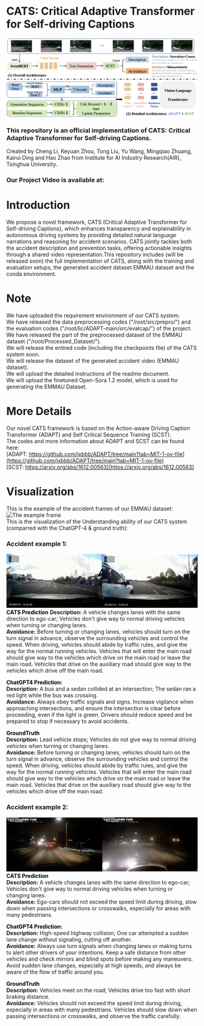 # CATS: Critical Adaptive Transformer for Self-driving Captions
![The Framework Architecture](./images/Framework.png)
### This repository is an official implementation of CATS: Critical Adaptive Transformer for Self-driving Captions.
Created by Cheng Li, Keyuan Zhou, Tong Liu, Yu Wang, Mingqiao Zhuang, Kairui Ding and Hao Zhao from Institute for AI Industry Research(AIR), Tsinghua University.
### Our Project Video is available at:

# Introduction
We propose a novel framework, CATS (Critical Adaptive Transformer for Self-driving Captions), which enhances transparency and explainability in autonomous driving systems by providing detailed natural language narrations and reasoning for accident scenarios. CATS jointly tackles both the accident description and prevention tasks, offering actionable insights through a shared video representation.This repository includes (will be released soon) the full implementation of CATS, along with the training and evaluation setups, the generated accident dataset EMMAU dataset and the conda environment.

# Note
We have uploaded the requirement environment of our CATS system.  
We have released the data preprocessing codes ("/root/src/prepro/") and the evaluation codes ("/root/lic/ADAPT-main/src/evalcap/") of the project.  
We have released the part of the preprocessed dataset of the EMMAU dataset ("/root/Processed_Dataset/").  
We will release the entired code (including the checkpoints file) of the CATS system soon.  
We will release the dataset of the generated accident video (EMMAU dataset).  
We will upload the detailed instructions of the readme document.  
We will upload the finetuned Open-Sora 1.2 model, which is used for generating the EMMAU Dataset.

# More Details
Our novel CATS framework is based on the Action-aware Driving Caption Transformer (ADAPT) and Self Critical Sequence Training (SCST).  
The codes and more information about ADAPT and SCST can be found here:  
[ADAPT: https://github.com/jxbbb/ADAPT/tree/main?tab=MIT-1-ov-file](https://github.com/jxbbb/ADAPT/tree/main?tab=MIT-1-ov-file)  
[SCST: https://arxiv.org/abs/1612.00563](https://arxiv.org/abs/1612.00563)  

# Visualization
This is the example of the accident frames of our EMMAU dataset:  
![The example frame](./images/EMMAU_accident_example.png)  
This is the visualization of the Understanding ability of our CATS system (comparred with the ChatGPT-4 & ground truth):  

### Accident example 1:  
![Example of EMMAU 1](./images/1_accident_2.png)  
<span style="color:black">**CATS Prediction**</span>
<span style="color👱‍♂️">**Description:**</span>
 A vehicle changes lanes with the same direction to ego-car; Vehicles don't give way to normal driving vehicles when turning or changing lanes.  
<span style="color📘">**Avoidance:**</span>
Before turning or changing lanes, vehicles should turn on the turn signal in advance, observe the surrounding vehicles and control the speed. When driving, vehicles should abide by traffic rules, and give the way for the normal running vehicles. Vehicles that will enter the main road should give way to the vehicles which drive on the main road or leave the main road. Vehicles that drive on the auxiliary road should give way to the vehicles which drive off the main road.

<span style="color:black">**ChatGPT4 Prediction:**</span>  
<span style="color👱‍♂️">**Description:**</span>
 A bus and a sedan collided at an intersection; The sedan ran a red light while the bus was crossing.   
<span style="color📘">**Avoidance:**</span>
Always obey traffic signals and signs. Increase vigilance when approaching intersections, and ensure the intersection is clear before proceeding, even if the light is green. Drivers should reduce speed and be prepared to stop if necessary to avoid accidents.

<span style="color:black">**GroundTruth**</span>  
<span style="color👱‍♂️">**Description:**</span>
 Lead vehicle stops; Vehicles do not give way to normal driving vehicles when turning or changing lanes.   
<span style="color📘">**Avoidance:**</span>
Before turning or changing lanes, vehicles should turn on the turn signal in advance, observe the surrounding vehicles and control the speed. When driving, vehicles should abide by traffic rules, and give the way for the normal running vehicles. Vehicles that will enter the main road should give way to the vehicles which drive on the main road or leave the main road. Vehicles that drive on the auxiliary road should give way to the vehicles which drive off the main road.  

### Accident example 2:  
![Example of EMMAU 2](images/2_accident_2.png)  
<span style="color:black">**CATS Prediction**</span>  
<span style="color👱‍♂️">**Description:**</span>
A vehicle changes lanes with the same direction to ego-car; Vehicles don't give way to normal driving vehicles when turning or changing lanes.    
<span style="color📘">**Avoidance:**</span>
Ego-cars should not exceed the speed limit during driving, slow down when passing intersections or crosswalks, especially for areas with many pedestrians.

<span style="color:black">**ChatGPT4 Prediction:**</span>  
<span style="color👱‍♂️">**Description:**</span>
 High-speed highway collision; One car attempted a sudden lane change without signaling, cutting off another.   
<span style="color📘">**Avoidance:**</span>
Always use turn signals when changing lanes or making turns to alert other drivers of your intentions. Keep a safe distance from other vehicles and check mirrors and blind spots before making any maneuvers. Avoid sudden lane changes, especially at high speeds, and always be aware of the flow of traffic around you.

<span style="color:black">**GroundTruth**</span>  
<span style="color👱‍♂️">**Description:**</span>
Vehicles meet on the road; Vehicles drive too fast with short braking distance.  
<span style="color📘">**Avoidance:**</span>
Vehicles should not exceed the speed limit during driving, especially in areas with many pedestrians. Vehicles should slow down when passing intersections or crosswalks, and observe the traffic carefully.

